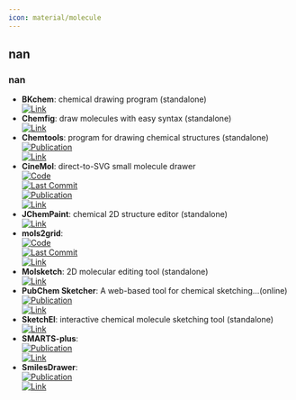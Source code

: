 ```yaml
---
icon: material/molecule
---
```



## **nan**
### **nan**
- **BKchem**: chemical drawing program (standalone)  
	[![Link](https://img.shields.io/badge/Link-online-brightgreen?style=for-the-badge&logo=cachet&logoColor=65FF8F)](http://bkchem.zirael.org/)  
- **Chemfig**: draw molecules with easy syntax (standalone)  
	[![Link](https://img.shields.io/badge/Link-online-brightgreen?style=for-the-badge&logo=cachet&logoColor=65FF8F)](https://www.ctan.org/pkg/chemfig)  
- **Chemtools**: program for drawing chemical structures (standalone)  
	[![Publication](https://img.shields.io/badge/Publication-Citations:54-blue?style=for-the-badge&logo=bookstack)](https://doi.org/10.1016/j.cplett.2016.07.039)  
	[![Link](https://img.shields.io/badge/Link-online-brightgreen?style=for-the-badge&logo=cachet&logoColor=65FF8F)](http://ruby.chemie.uni-freiburg.de/~martin/chemtool)  
- **CineMol**: direct-to-SVG small molecule drawer  
	[![Code](https://img.shields.io/github/stars/moltools/cinemol?style=for-the-badge&logo=github)](https://github.com/moltools/cinemol)  
	[![Last Commit](https://img.shields.io/github/last-commit/moltools/cinemol?style=for-the-badge&logo=github)](https://github.com/moltools/cinemol)  
	[![Publication](https://img.shields.io/badge/Publication-Citations:0-blue?style=for-the-badge&logo=bookstack)](https://doi.org/10.1186/s13321-024-00851-y)  
	[![Link](https://img.shields.io/badge/Link-online-brightgreen?style=for-the-badge&logo=cachet&logoColor=65FF8F)](https://moltools.bioinformatics.nl/cinemol)  
- **JChemPaint**: chemical 2D structure editor (standalone)  
	[![Link](https://img.shields.io/badge/Link-online-brightgreen?style=for-the-badge&logo=cachet&logoColor=65FF8F)](http://jchempaint.github.io/)  
- **mols2grid**:   
	[![Code](https://img.shields.io/github/stars/cbouy/mols2grid?style=for-the-badge&logo=github)](https://github.com/cbouy/mols2grid)  
	[![Last Commit](https://img.shields.io/github/last-commit/cbouy/mols2grid?style=for-the-badge&logo=github)](https://github.com/cbouy/mols2grid)  
	[![Link](https://img.shields.io/badge/Link-online-brightgreen?style=for-the-badge&logo=cachet&logoColor=65FF8F)](https://mols2grid.readthedocs.io/)  
- **Molsketch**: 2D molecular editing tool (standalone)  
	[![Link](https://img.shields.io/badge/Link-online-brightgreen?style=for-the-badge&logo=cachet&logoColor=65FF8F)](http://sourceforge.net/projects/molsketch)  
- **PubChem Sketcher**: A web-based tool for chemical sketching...(online)  
	[![Publication](https://img.shields.io/badge/Publication-Citations:78-blue?style=for-the-badge&logo=bookstack)](https://doi.org/10.1186%2F1758-2946-1-20)  
	[![Link](https://img.shields.io/badge/Link-online-brightgreen?style=for-the-badge&logo=cachet&logoColor=65FF8F)](http://pubchem.ncbi.nlm.nih.gov/edit2/index.html)  
- **SketchEl**: interactive chemical molecule sketching tool (standalone)  
	[![Link](https://img.shields.io/badge/Link-online-brightgreen?style=for-the-badge&logo=cachet&logoColor=65FF8F)](http://sketchel.sourceforge.net/)  
- **SMARTS-plus**:   
	[![Publication](https://img.shields.io/badge/Publication-Citations:9-blue?style=for-the-badge&logo=bookstack)](https://doi.org/10.1002/minf.202000216)  
	[![Link](https://img.shields.io/badge/Link-online-brightgreen?style=for-the-badge&logo=cachet&logoColor=65FF8F)](https://smarts.plus/)  
- **SmilesDrawer**:   
	[![Publication](https://img.shields.io/badge/Publication-Citations:52-blue?style=for-the-badge&logo=bookstack)](https://doi.org/10.1021/acs.jcim.7b00425)  
	[![Link](https://img.shields.io/badge/Link-online-brightgreen?style=for-the-badge&logo=cachet&logoColor=65FF8F)](https://doc.gdb.tools/smilesDrawer/)  
